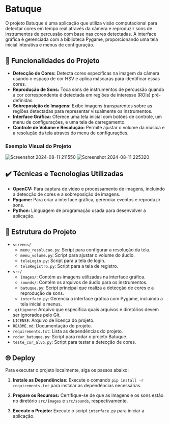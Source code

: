 # Batuque

O projeto Batuque é uma aplicação que utiliza visão computacional para detectar cores em tempo real através da câmera e reproduzir sons de instrumentos de percussão com base nas cores detectadas. A interface gráfica é gerenciada com a biblioteca Pygame, proporcionando uma tela inicial interativa e menus de configuração.

## 🔨 Funcionalidades do Projeto

- **Detecção de Cores:** Detecta cores específicas na imagem da câmera usando o espaço de cor HSV e aplica máscaras para identificar essas cores.
- **Reprodução de Sons:** Toca sons de instrumentos de percussão quando a cor correspondente é detectada em regiões de interesse (ROIs) pré-definidas.
- **Sobreposição de Imagens:** Exibe imagens transparentes sobre as regiões detectadas para representar visualmente os instrumentos.
- **Interface Gráfica:** Oferece uma tela inicial com botões de controle, um menu de configurações, e uma tela de carregamento.
- **Controle de Volume e Resolução:** Permite ajustar o volume da música e a resolução da tela através do menu de configurações.

### Exemplo Visual do Projeto
![Screenshot 2024-08-11 211550](https://github.com/user-attachments/assets/a8d3dca2-70ed-4246-8350-34b1ec0b187b)
![Screenshot 2024-08-11 225320](https://github.com/user-attachments/assets/e3ebd3e8-0319-49c8-b83f-d77ef9b7bf95)

## ✔️ Técnicas e Tecnologias Utilizadas

- **OpenCV:** Para captura de vídeo e processamento de imagens, incluindo a detecção de cores e a sobreposição de imagens.
- **Pygame:** Para criar a interface gráfica, gerenciar eventos e reproduzir sons.
- **Python:** Linguagem de programação usada para desenvolver a aplicação.

## 📁 Estrutura do Projeto

- `screens/`
    - `menu_resolucao.py`: Script para configurar a resolução da tela.
    - `menu_volume.py`: Script para ajustar o volume do áudio.
    - `telaLogin.py`: Script para a tela de login.
    - `telaRegistro.py`: Script para a tela de registro.
- `src/`
    - `Images/`: Contém as imagens utilizadas na interface gráfica.
    - `sounds/`: Contém os arquivos de áudio para os instrumentos.
    - `batuque.py`: Script principal que realiza a detecção de cores e a reprodução de sons.
    - `interface.py`: Gerencia a interface gráfica com Pygame, incluindo a tela inicial e menus.
- `.gitignore`: Arquivo que especifica quais arquivos e diretórios devem ser ignorados pelo Git.
- `LICENSE`: Arquivo de licença do projeto.
- `README.md`: Documentação do projeto.
- `requirements.txt`: Lista as dependências do projeto.
- `rodar_batuque.py`: Script para rodar o projeto Batuque.
- `teste_cor_alvo.py`: Script para testar a detecção de cores.

## 🌐 Deploy

Para executar o projeto localmente, siga os passos abaixo:

1. **Instale as Dependências:**
   Execute o comando `pip install -r requirements.txt` para instalar as dependências necessárias.

2. **Prepare os Recursos:**
   Certifique-se de que as imagens e os sons estão no diretório `src/Images` e `src/sounds`, respectivamente.

3. **Execute o Projeto:**
   Execute o script `interface.py` para iniciar a aplicação.
